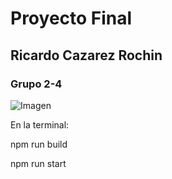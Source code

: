 <h1>Proyecto Final</h1>
<h2>Ricardo Cazarez Rochin </h2>
<h3>Grupo 2-4</h3>


![Imagen](frontend/public/Demo_page.png)

En la terminal:
<p>npm run build</p>
<p>npm run start 
</p>
